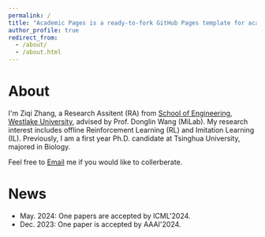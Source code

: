 ```yaml
---
permalink: /
title: "Academic Pages is a ready-to-fork GitHub Pages template for academic personal websites"
author_profile: true
redirect_from: 
  - /about/
  - /about.html
---
```


About
======
I'm Ziqi Zhang, a Research Assitent (RA) from [School of Engineering](https://engineering.westlake.edu.cn/), [Westlake University](https://www.westlake.edu.cn/), advised by Prof. Donglin Wang (MiLab). My research interest includes offline Reinforcement Learning (RL) and Imitation Learning (IL). Previously, I am a first year Ph.D. candidate at Tsinghua University, majored in Biology.

Feel free to [Email](mailto:stevezhangz@163.com)  me if you would like to collerberate. 

News 
======
- May. 2024: One papers are accepted by ICML'2024.
- Dec. 2023: One paper is accepted by AAAI'2024.


